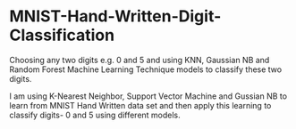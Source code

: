 # MNIST-Hand-Written-Digit-Classification
Choosing any two digits e.g. 0 and 5 and using KNN, Gaussian NB and Random Forest Machine Learning Technique models to classify these two digits. 

I am using K-Nearest Neighbor, Support Vector Machine and Gussian NB to learn from MNIST Hand Written data set and then apply this learning to classify digits- 0 and 5 using different models.
